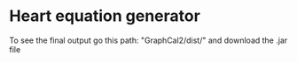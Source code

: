 # Heart equation generator
To see the final output go this path: "GraphCal2/dist/" and download the .jar file
